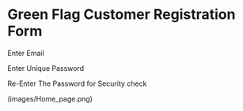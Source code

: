 # Green Flag Customer Registration Form

Enter Email 

Enter Unique Password

Re-Enter The Password for Security check

![]()(images/Home_page.png)

